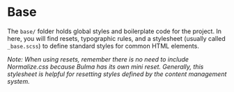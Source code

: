 # Base

The `base/` folder holds global styles and boilerplate code for the project. In here, you will find resets, typographic rules, and a stylesheet (usually called `_base.scss`) to define standard styles for common HTML elements.

*Note: When using resets, remember there is no need to include Normalize.css because Bulma has its own mini reset. Generally, this stylesheet is helpful for resetting styles defined by the content management system.*
